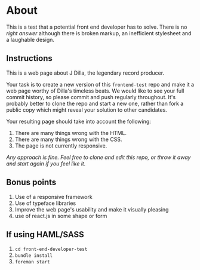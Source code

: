 About
=====

This is a test that a potential front end developer has to solve. There is no _right answer_ although there is broken markup, an inefficient stylesheet and a laughable design.

## Instructions

This is a web page about J Dilla, the legendary record producer.

Your task is to create a new version of this `frontend-test` repo and make it a web page worthy of Dilla's timeless beats.
We would like to see your full commit history, so please commit and push regularly throughout. It's probably better to clone the repo and start a new one, rather than fork a public copy which might reveal your solution to other candidates. 

Your resulting page should take into account the following:

1. There are many things wrong with the HTML.
2. There are many things wrong with the CSS.
3. The page is not currently responsive.

_Any approach is fine. Feel free to clone and edit this repo, or throw it away and start again if you feel like it._

## Bonus points

1. Use of a responsive framework
2. Use of typeface libraries
3. Improve the web page's usability and make it visually pleasing
4. use of react.js in some shape or form


## If using HAML/SASS

1. `cd front-end-developer-test`
2. `bundle install`
3. `foreman start`
